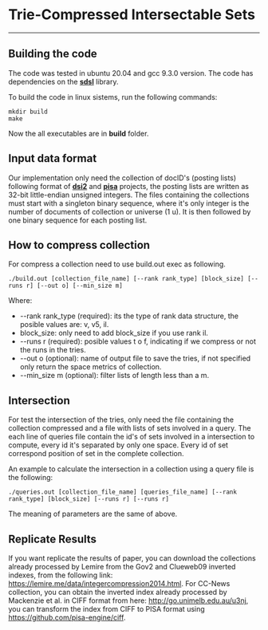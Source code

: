 # Trie-Compressed Intersectable Sets
--------
## Building the code
The code was tested in ubuntu 20.04 and gcc 9.3.0 version. The code has dependencies on the [**sdsl**](https://github.com/simongog/sdsl-lite) library.

To build the code in linux sistems, run the following commands:

    mkdir build
    make

Now the all executables are in **build** folder.

## Input data format
Our implementation only need the collection of docID's (posting lists) following format of [**dsi2**](https://github.com/ot/ds2i) and [**pisa**](https://github.com/pisa-engine/pisa) projects, the posting lists are written as 32-bit little-endian unsigned integers. The files containing the collections must start with a singleton binary sequence, where it's only integer is the number of documents of collection or universe (1 u). It is then followed by one binary sequence for each posting list. 

## How to compress collection
For compress a collection need to use build.out exec as following.

    ./build.out [collection_file_name] [--rank rank_type] [block_size] [--runs r] [--out o] [--min_size m]
Where:
* --rank rank_type (required): its the type of rank data structure, the posible values are: v, v5, il.
* block_size: only need to add block_size if you use rank il.
* --runs r (required): posible values t o f, indicating if we compress or not the runs in the tries.
* --out o (optional): name of output file to save the tries, if not specified only return the space metrics of collection.
* --min_size m (optional): filter lists of length less than a m.

## Intersection
For test the intersection of the tries, only need the file containing the collection compressed and a file with lists of sets involved in a query. The each line of queries file contain the id's of sets involved in a intersection to compute, every id it's separated by only one space. Every id of set correspond position of set in the complete collection.

An example to calculate the intersection in a collection using a query file is the following:

    ./queries.out [collection_file_name] [queries_file_name] [--rank rank_type] [block_size] [--runs r] [--runs r]
    
The meaning of parameters are the same of above.
    
## Replicate Results
If you want replicate the results of paper, you can download the collections already processed by Lemire from the Gov2 and Clueweb09 inverted indexes, from the following link: <https://lemire.me/data/integercompression2014.html>. For CC-News collection, you can obtain the inverted index already processed by Mackenzie et al. in CIFF format from here: <http://go.unimelb.edu.au/u3nj>, you can transform the index from CIFF to PISA format using <https://github.com/pisa-engine/ciff>.
 
